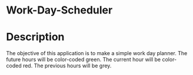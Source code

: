# Work-Day-Scheduler
<h1>Description</h1>
<p> The objective of this application is to make a simple work day planner. The future hours will be color-coded green. The current hour will be color-coded red. The previous hours will be grey.
